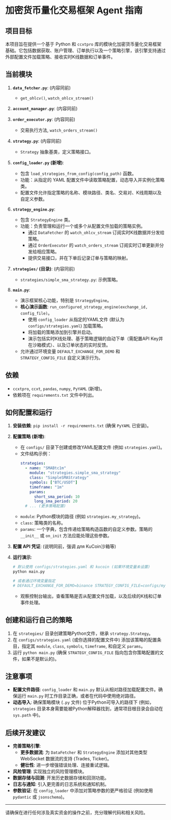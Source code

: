 # 加密货币量化交易框架 Agent 指南

## 项目目标

本项目旨在提供一个基于 Python 和 `ccxtpro` 库的模块化加密货币量化交易框架基础。它包括数据获取、账户管理、订单执行以及一个策略引擎，该引擎支持通过外部配置文件加载策略、接收实时K线数据和订单事件。

## 当前模块

1.  **`data_fetcher.py`**: (内容同前)
    *   `get_ohlcv()`, `watch_ohlcv_stream()`

2.  **`account_manager.py`**: (内容同前)

3.  **`order_executor.py`**: (内容同前)
    *   交易执行方法, `watch_orders_stream()`

4.  **`strategy.py`**: (内容同前)
    *   `Strategy` 抽象基类，定义策略接口。

5.  **`config_loader.py` (新增)**:
    *   包含 `load_strategies_from_config(config_path)` 函数。
    *   功能：从指定的 YAML 配置文件中读取策略配置，动态导入并实例化策略类。
    *   配置文件允许指定策略的名称、模块路径、类名、交易对、K线周期以及自定义参数。

6.  **`strategy_engine.py`**:
    *   包含 `StrategyEngine` 类。
    *   功能：负责管理和运行一个或多个从配置文件加载的策略实例。
        *   通过 `DataFetcher` 的 `watch_ohlcv_stream` 订阅实时K线数据并分发给策略。
        *   通过 `OrderExecutor` 的 `watch_orders_stream` 订阅实时订单更新并分发给相应策略。
        *   提供交易接口，并在下单后记录订单与策略的映射。

7.  **`strategies/` (目录)**: (内容同前)
    *   `strategies/simple_sma_strategy.py`: 示例策略。

8.  **`main.py`**:
    *   演示框架核心功能，特别是 `StrategyEngine`。
    *   **核心演示函数**: `run_configured_strategy_engine(exchange_id, config_file)`。
        *   使用 `config_loader` 从指定的YAML文件 (默认为 `configs/strategies.yaml`) 加载策略。
        *   将加载的策略添加到引擎并启动。
        *   演示包括实时K线处理、基于策略逻辑的自动下单（需配置API Key并在沙箱模式）、以及订单状态的实时反馈。
    *   允许通过环境变量 `DEFAULT_EXCHANGE_FOR_DEMO` 和 `STRATEGY_CONFIG_FILE` 自定义演示行为。

## 依赖

*   `ccxtpro`, `ccxt`, `pandas`, `numpy`, `PyYAML` (新增)。
*   依赖项在 `requirements.txt` 文件中列出。

## 如何配置和运行

1.  **安装依赖**: `pip install -r requirements.txt` (确保 `PyYAML` 已安装)。

2.  **配置策略 (新增)**:
    *   在 `configs/` 目录下创建或修改YAML配置文件 (例如 `strategies.yaml`)。
    *   文件结构示例：
        ```yaml
        strategies:
          - name: "SMABtc1m"
            module: "strategies.simple_sma_strategy"
            class: "SimpleSMAStrategy"
            symbols: ["BTC/USDT"]
            timeframe: "1m"
            params:
              short_sma_period: 10
              long_sma_period: 20
          # ... (更多策略配置)
        ```
    *   `module`: Python模块的路径 (例如 `strategies.my_strategy`)。
    *   `class`: 策略类的名称。
    *   `params`: 一个字典，包含传递给策略构造函数的自定义参数。策略的 `__init__` 或 `on_init` 方法应能处理这些参数。

3.  **配置 API 凭证**: (说明同前，强调 для KuCoin沙箱等)

4.  **运行演示**:
    ```bash
    # 默认使用 configs/strategies.yaml 和 kucoin (如果环境变量未设置)
    python main.py

    # 或者通过环境变量指定
    # DEFAULT_EXCHANGE_FOR_DEMO=binance STRATEGY_CONFIG_FILE=configs/my_custom_strategies.yaml python main.py
    ```
    *   观察控制台输出，查看策略是否从配置文件加载，以及后续的K线和订单事件处理。

## 创建和运行自己的策略

1.  在 `strategies/` 目录创建策略Python文件，继承 `strategy.Strategy`。
2.  在 `configs/strategies.yaml` (或你选择的配置文件中) 添加该策略的配置条目，指定其 `module`, `class`, `symbols`, `timeframe`, 和自定义 `params`。
3.  运行 `python main.py` (确保 `STRATEGY_CONFIG_FILE` 指向包含你策略配置的文件，如果不是默认的)。

## 注意事项

*   **配置文件路径**: `config_loader` 和 `main.py` 默认从相对路径加载配置文件。确保运行 `main.py` 时工作目录正确，或者在代码中使用绝对路径。
*   **动态导入**: 确保策略模块 (`.py` 文件) 位于Python可导入的路径下 (例如，`strategies` 目录本身需要能被Python解释器找到，通常项目根目录会自动在 `sys.path` 中)。

## 后续开发建议

*   **完善策略引擎**:
    *   **更多数据流**: 为 `DataFetcher` 和 `StrategyEngine` 添加对其他类型 WebSocket 数据流的支持 (Trades, Ticker)。
    *   **健壮性**: 进一步增强错误处理、连接重试逻辑。
*   **风险管理**: 实现独立的风险管理模块。
*   **数据存储与回测**: 开发历史数据存储和回测功能。
*   **日志与通知**: 引入更完善的日志系统和通知机制。
*   **参数验证**: 在 `config_loader` 中添加对策略参数的更严格验证 (例如使用 `pydantic` 或 `jsonschema`)。

---

请确保在进行任何涉及真实资金的操作之前，充分理解代码和相关风险。
